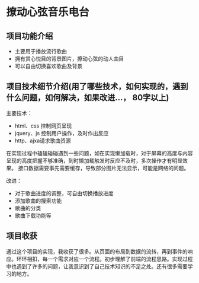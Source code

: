 # 撩动心弦音乐电台
## 项目功能介绍
* 主要用于播放流行歌曲
* 拥有赏心悦目的背景图片，撩动心弦的动人曲目
* 可以自由切换喜欢歌曲及背景
## 项目技术细节介绍(用了哪些技术，如何实现的，遇到什么问题，如何解决，如果改进...， 80字以上)
主要技术：
* html、css 控制网页呈现
* jquery、js 控制用户操作，及时作出反应
* http、ajxa请求歌曲资源

在实现过程中磕磕碰碰遇到一些问题，如在实现懒加载时，对于屏幕的高度与内容呈现的高度把握不够准确，到时懒加载触发时反应不及时，多次操作才有明显效果。
接口数据需要事先需要缓存，导致部分图片无法显示，可能是网络的问题。

改进：
* 对于歌曲进度的调整，可自由切换播放进度
* 添加歌曲的搜索功能
* 歌曲的分类
* 歌曲下载功能等

## 项目收获
通过这个项目的实现，我收获了很多。从页面的布局到数据的流转，再到事件的响应。环环相扣，每一个需求对应一个流程。初步理解了前端的流程思路。实现过程中也遇到了许多的问题，让我意识到了自己技术知识的不足之处。还有很多需要学习的地方。
